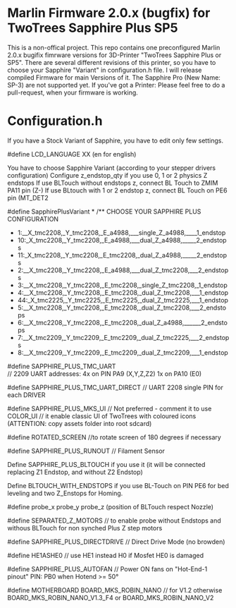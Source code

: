 # Marlin Firmware 2.0.x (bugfix) for TwoTrees Sapphire Plus SP5 

This is a non-offical project. 
This repo contains one preconfigured Marlin 2.0.x bugifix fimrware versions for 3D-Printer "TwoTrees Sapphire Plus or SP5".
There are several different revisions of this printer, so you have to choose your Sapphire "Variant" in configuration.h file. 
I will release compiled Firmware for main Versions of it.
The Sapphire Pro (New Name: SP-3) are not supported yet. 
If you've got a Printer: Please feel free to do a pull-request, when your firmware is working.


# Configuration.h

If you have a Stock Variant of Sapphire, you have to edit only few settings.

#define LCD_LANGUAGE XX  (en for english)

You have to choose Sapphire Variant (according to your stepper drivers configuration)
Configure z_endstop_qty if you use 0, 1 or 2 physics Z endstops
If use BLTouch without endstops z, connect BL Touch to ZMIM PA11 pin (Z-)
If use BLtouch with 1 or 2 endstop z, connect BL Touch on PE6 pin (MT_DET2

#define SapphirePlusVariant *
/** CHOOSE YOUR SAPPHIRE PLUS CONFIGURATION
* 1:__X_tmc2208,_Y_tmc2208,_E_a4988,___single_Z_a4988,____1_endstop
* 10:_X_tmc2208,_Y_tmc2208,_E_a4988,___dual_Z_a4988,_____2_endstops
* 11:_X_tmc2208,_Y_tmc2208,_E_tmc2208,_dual_Z_a4988,_____2_endstops
* 2:__X_tmc2208,_Y_tmc2208,_E_a4988,___dual_Z_tmc2208,___2_endstops
* 3:__X_tmc2208,_Y_tmc2208,_E_tmc2208,_single_Z_tmc2208,_1_endstop
* 4:__X_tmc2208,_Y_tmc2208,_E_tmc2208,_dual_Z_tmc2208,___1_endstop
* 44:_X_tmc2225,_Y_tmc2225,_E_tmc2225,_dual_Z_tmc2225,___1_endstop
* 5:__X_tmc2208,_Y_tmc2208,_E_tmc2208,_dual_Z_tmc2208,___2_endstops
* 6:__X_tmc2208,_Y_tmc2208,_E_tmc2208,_dual_Z_a4988,______2_endstops
* 7:__X_tmc2209,_Y_tmc2209,_E_tmc2209,_dual_Z_tmc2225,___2_endstops
* 8:__X_tmc2209,_Y_tmc2209,_E_tmc2209,_dual_Z_tmc2209,___1_endstop

 
#define SAPPHIRE_PLUS_TMC_UART           
// 2209 UART addresses: 4x on PIN PA9 (X,Y,Z,Z2) 1x on PA10 (E0)

#define SAPPHIRE_PLUS_TMC_UART_DIRECT
// UART 2208 single PIN for each DRIVER

#define SAPPHIRE_PLUS_MKS_UI  // Not preferred - comment it to use COLOR_UI
// it enable classic UI of TwoTrees with coloured icons (ATTENTION: copy assets folder into root sdcard)

#define ROTATED_SCREEN
//to rotate screen of 180 degrees if necessary

#define SAPPHIRE_PLUS_RUNOUT    // Filament Sensor

Define SAPPHIRE_PLUS_BLTOUCH
if you use it (it will be connected replacing Z1 Endstop, and without Z2 Endstop)

Define BLTOUCH_WITH_ENDSTOPS
if you use BL-Touch on PIN PE6 for bed leveling and two Z_Enstops for Homing.

#define probe_x probe_y probe_z (position of BLTouch respect Nozzle)
 
#define SEPARATED_Z_MOTORS // to enable probe without Endstops and withous BLTouch for non synched Plus Z step motors

#define SAPPHIRE_PLUS_DIRECTDRIVE         // Direct Drive Mode (no browden)

#define HE1ASHE0 // use HE1 instead H0 if Mosfet HE0 is damaged

#define SAPPHIRE_PLUS_AUTOFAN           // Power ON fans on "Hot-End-1 pinout" PIN: PB0 when Hotend >= 50°

#define MOTHERBOARD BOARD_MKS_ROBIN_NANO // for V1.2
otherwise BOARD_MKS_ROBIN_NANO_V1.3_F4 or BOARD_MKS_ROBIN_NANO_V2


